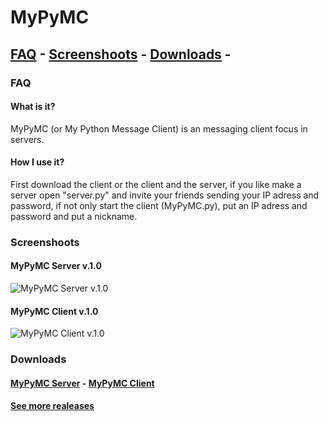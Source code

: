 # MyPyMC


## [FAQ](#faq) - [Screenshoots](#screenshoots) - [Downloads](#downloads) - []()

### FAQ

#### What is it?

MyPyMC (or My Python Message Client) is an messaging client focus in servers.

#### How I use it?

First download the client or the client and the server, if you like make a server open "server.py" and invite your friends sending your IP adress and password, if not only start the client (MyPyMC.py), put an IP adress and password and put a nickname.

### Screenshoots

#### MyPyMC Server v.1.0

![MyPyMC Server v.1.0](https://ogwp.github.io/mypymc/server1-0photo2.png)

#### MyPyMC Client v.1.0

![MyPyMC Client v.1.0](ogwp.github.io/mypymc/client1-0photo1.png)

### Downloads

#### [MyPyMC Server](https://github.com/ogwp/MyPyMC/releases/download/v1.0/server.py) - [MyPyMC Client](https://github.com/ogwp/MyPyMC/releases/download/v1.0/client.py)

#### [See more realeases](https://github.com/ogwp/MyPyMC/releases)
